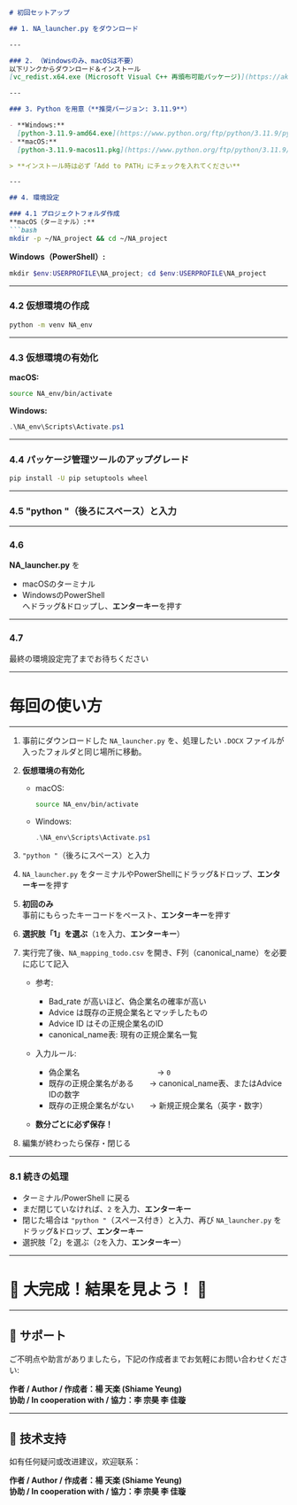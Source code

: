 ```markdown
# 初回セットアップ

## 1. NA_launcher.py をダウンロード

---

### 2. （Windowsのみ、macOSは不要）  
以下リンクからダウンロード＆インストール  
[vc_redist.x64.exe (Microsoft Visual C++ 再頒布可能パッケージ)](https://aka.ms/vs/17/release/vc_redist.x64.exe)

---

### 3. Python を用意（**推奨バージョン: 3.11.9**）

- **Windows:**  
  [python-3.11.9-amd64.exe](https://www.python.org/ftp/python/3.11.9/python-3.11.9-amd64.exe)
- **macOS:**  
  [python-3.11.9-macos11.pkg](https://www.python.org/ftp/python/3.11.9/python-3.11.9-macos11.pkg)

> **インストール時は必ず「Add to PATH」にチェックを入れてください**

---

## 4. 環境設定

### 4.1 プロジェクトフォルダ作成  
**macOS（ターミナル）:**  
```bash
mkdir -p ~/NA_project && cd ~/NA_project
```
**Windows（PowerShell）:**  
```powershell
mkdir $env:USERPROFILE\NA_project; cd $env:USERPROFILE\NA_project
```

---

### 4.2 仮想環境の作成  
```bash
python -m venv NA_env
```

---

### 4.3 仮想環境の有効化

**macOS:**  
```bash
source NA_env/bin/activate
```
**Windows:**  
```powershell
.\NA_env\Scripts\Activate.ps1
```

---

### 4.4 パッケージ管理ツールのアップグレード  
```bash
pip install -U pip setuptools wheel
```

---

### 4.5 "python "（後ろにスペース）と入力

---

### 4.6  
**NA_launcher.py** を  
- macOSのターミナル  
- WindowsのPowerShell  
へドラッグ&ドロップし、**エンターキー**を押す

---

### 4.7  
最終の環境設定完了までお待ちください

---

# 毎回の使い方

---

1. 事前にダウンロードした `NA_launcher.py` を、処理したい `.DOCX` ファイルが入ったフォルダと同じ場所に移動。

2. **仮想環境の有効化**
   - macOS:
     ```bash
     source NA_env/bin/activate
     ```
   - Windows:
     ```powershell
     .\NA_env\Scripts\Activate.ps1
     ```

3. `"python "`（後ろにスペース）と入力

4. `NA_launcher.py` をターミナルやPowerShellにドラッグ&ドロップ、**エンターキー**を押す

5. **初回のみ**  
   事前にもらったキーコードをペースト、**エンターキー**を押す

6. **選択肢「1」を選ぶ**（`1`を入力、**エンターキー**）

7. 実行完了後、`NA_mapping_todo.csv` を開き、F列（canonical_name）を必要に応じて記入

    - 参考:  
        - Bad_rate が高いほど、偽企業名の確率が高い  
        - Advice は既存の正規企業名とマッチしたもの  
        - Advice ID はその正規企業名のID  
        - canonical_name表: 現有の正規企業名一覧

    - 入力ルール:  
        - 偽企業名          → `0`  
        - 既存の正規企業名がある  → canonical_name表、またはAdvice IDの数字  
        - 既存の正規企業名がない  → 新規正規企業名（英字・数字）

    - **数分ごとに必ず保存！**

8. 編集が終わったら保存・閉じる

---

### 8.1 続きの処理

- ターミナル/PowerShell に戻る
- まだ閉じていなければ、`2` を入力、**エンターキー**
- 閉じた場合は `"python "`（スペース付き）と入力、再び `NA_launcher.py` をドラッグ&ドロップ、**エンターキー**
- 選択肢「2」を選ぶ（`2`を入力、**エンターキー**）

---

# 🎉 大完成！結果を見よう！ 🎉

---

## 📧 サポート

ご不明点や助言がありましたら，下記の作成者までお気軽にお問い合わせください:

**作者 / Author / 作成者：楊 天楽 (Shiame Yeung)**  
**协助 / In cooperation with / 協力：李 宗昊 李 佳璇**

---

## 📧 技术支持

如有任何疑问或改进建议，欢迎联系：

**作者 / Author / 作成者：楊 天楽 (Shiame Yeung)**  
**协助 / In cooperation with / 協力：李 宗昊 李 佳璇**

```
